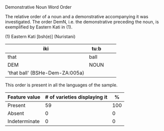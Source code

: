 Demonstrative Noun Word Order

The relative order of a noun and a demonstrative accompanying it was
investigated. The order DemN, i.e. the demonstrative preceding the noun,
is exemplified by Eastern Kati in (1).

(1) Eastern Kati \[bsh(e)\] (Nuristani)

| iki                            | tuːb                                |     |     |
|--------------------------------|-------------------------------------|-----|-----|
| that                           | ball                                |     |     |
| DEM                            | <span class="smallcaps">NOUN</span> |     |     |
| 'that ball' (BSHe-Dem-ZA:005a) |                                     |     |     |

This order is present in all the languages of the sample.

| Feature value | \# of varieties displaying it | \%  |
|---------------|-------------------------------|-----|
| Present       | 59                            | 100 |
| Absent        | 0                             | 0   |
| Indeterminate | 0                             | 0   |
